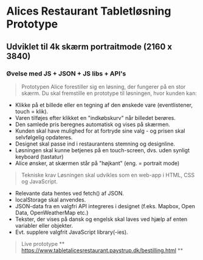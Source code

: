 # Alices Restaurant Tabletløsning Prototype
## Udviklet til 4k skærm portraitmode (2160 x 3840)
### Øvelse med JS + JSON + JS libs + API's

 
> Prototypen
> Alice forestiller sig en løsning, der fungerer på en stor skærm. Du skal fremstille en prototype til løsningen, hvor kunden kan:

- Klikke på et billede eller en tegning af den ønskede vare (eventlistener, touch = klik).
- Varen tilføjes efter klikket en "indkøbskurv" når billedet berøres.
- Den samlede pris beregnes automatisk og vises på skærmen.
- Kunden skal have mulighed for at fortryde sine valg - og prisen skal selvfølgelig opdateres.
- Designet skal passe ind i restaurantens stemning og designline.
- Løsningen skal kunne betjenes på en touch-screen, dvs. uden synligt keyboard (tastatur)
- Alice ønsker, at skærmen står på "højkant" (eng. = portrait mode)
 

> Tekniske krav
> Løsningen skal udvikles som en web-app i HTML, CSS og JavaScript.
- Relevante data hentes ved fetch() af JSON.
- localStorage skal anvendes.
- JSON-data fra en valgfri API integreres i designet (f.eks. Mapbox, Open Data, OpenWeatherMap etc.) 
- Tekster, der vises på dansk og engelsk skal laves ved hjælp af enten variabler eller objekter.
- Evt. supplere valgfrit JavaScript library(-ies).

> Live prototype
** https://www.tabletalicesrestaurant.paystrup.dk/bestilling.html **
